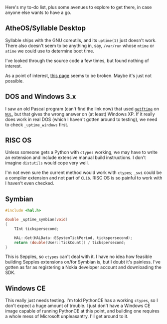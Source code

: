Here's my to-do list, plus some avenues to explore to get there, in case
anyone else wants to have a go.


## AtheOS/Syllable Desktop

Syllable ships with the GNU coreutils, and its `uptime(1)` just doesn't work.
There also doesn't seem to be anything in, say, `/var/run` whose `mtime` or
`atime` we could use to determine boot time.

I've looked through the source code a few times, but found nothing of interest.

As a point of interest, [this page](http://atheos.syllable.org/uptime.php3.html)
seems to be broken. Maybe it's just not possible.


## DOS and Windows 3.x

I saw an old Pascal program (can't find the link now) that used
[`getftime`](http://www.delorie.com/djgpp/doc/libc/libc_394.html) on
[`NUL`](http://en.wikipedia.org/wiki/NUL:), but that gives the wrong answer on
(at least) Windows XP. If it really does work in real DOS (which I haven't
gotten around to testing), we need to check `_uptime_windows` first.


## RISC OS

Unless someone gets a Python with `ctypes` working, we may have to write an
extension and include extensive manual build instructions. I don't imagine
`distutils` would cope very well.

I'm not even sure the current method would work with `ctypes`; `_swi` could be
a compiler extension and not part of `CLib`. RISC OS is so painful to work with
I haven't even checked.


## Symbian

```cpp
#include <hal.h>

double _uptime_symbian(void)
{
    TInt tickspersecond;

    HAL::Get(HALData::ESystemTickPeriod, tickspersecond);
    return (double)User::TickCount() / tickspersecond;
}
```

This is Sepples, so `ctypes` can't deal with it. I have no idea how feasible
building Sepples extensions on/for Symbian is, but I doubt it's painless. I've
gotten as far as registering a Nokia developer account and downloading the SDK.


## Windows CE

This really just needs testing. I'm told PythonCE has a working `ctypes`, so I
don't expect a huge amount of trouble. I just don't have a Windows CE image
capable of running PythonCE at this point, and building one requires a whole
mess of Microsoft unpleasantry. I'll get around to it.
